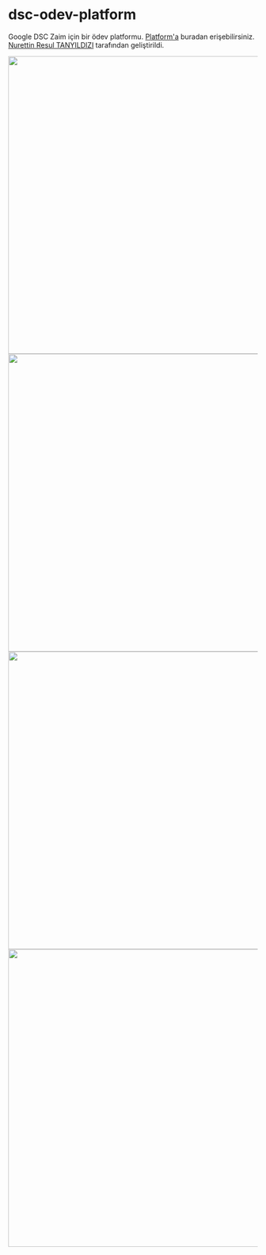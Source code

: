 # dsc-odev-platform
Google DSC Zaim için bir ödev platformu.
[Platform'a](https://dsc-zaim-odev.web.app) buradan erişebilirsiniz.
[Nurettin Resul TANYILDIZI](https://github.com/resultanyildizi) tarafından geliştirildi.

<img width=600 src="https://github.com/dsczaim/dsc-odev-platform/assets/47090675/e9793e08-52cd-4c36-ac03-cc8ec72f7f5d" />
<img width=600 src="https://github.com/user-attachments/assets/8614ed89-f113-47c8-b632-be0790f7f8c0" />
<img width=600 src="https://github.com/dsczaim/dsc-odev-platform/assets/47090675/1070e2b4-aca8-4b7c-a2dc-164b3507d396" />
<img width=600 src="https://github.com/dsczaim/dsc-odev-platform/assets/47090675/af3adf43-52e1-4d1c-bb53-2f66295c5c9f" />


